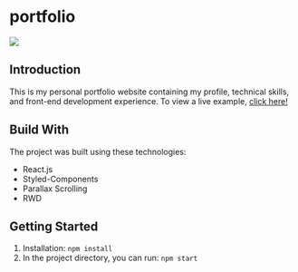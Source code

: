 # portfolio

![](https://i.imgur.com/1USra1d.png)

## Introduction

This is my personal portfolio website containing my profile, technical skills, and front-end development experience.
To view a live example, [click here!](https://michellechens.github.io/portfolio/)

## Build With

The project was built using these technologies:

* React.js
* Styled-Components
* Parallax Scrolling
* RWD

## Getting Started

1. Installation: `npm install`
2. In the project directory, you can run: `npm start`
